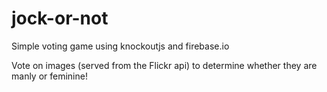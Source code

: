jock-or-not
===========

Simple voting game using knockoutjs and firebase.io

Vote on images (served from the Flickr api) to determine whether they are manly or feminine!
